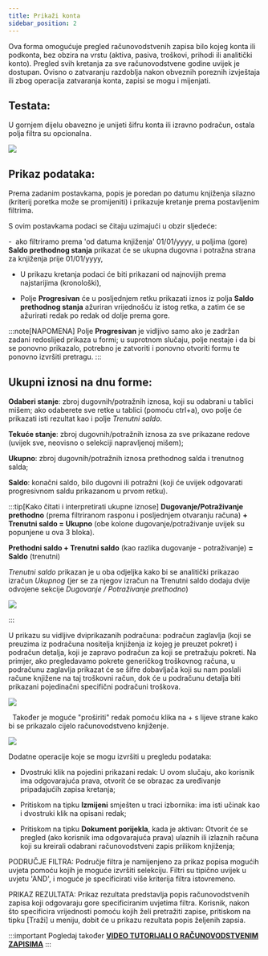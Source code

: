 ```yaml
---
title: Prikaži konta
sidebar_position: 2
---
```


Ova forma omogućuje pregled računovodstvenih zapisa bilo kojeg konta ili podkonta, bez obzira na vrstu (aktiva, pasiva, troškovi, prihodi ili analitički konto). Pregled svih kretanja za sve računovodstvene godine uvijek je dostupan. Ovisno o zatvaranju razdoblja nakon obveznih poreznih izvještaja ili zbog operacija zatvaranja konta, zapisi se mogu i mijenjati.

## Testata:

U gornjem dijelu obavezno je unijeti šifru konta ili izravno podračun, ostala polja filtra su opcionalna.

![](/img/it-it/finance-area/ledger-records/records/view-accounts/image01.png)


## Prikaz podataka: 

Prema zadanim postavkama, popis je poredan po datumu knjiženja silazno (kriterij poretka može se promijeniti) i prikazuje kretanje prema postavljenim filtrima.

S ovim postavkama podaci se čitaju uzimajući u obzir sljedeće:

-  ako filtriramo prema 'od datuma knjiženja' 01/01/yyyy, u poljima (gore) **Saldo prethodnog stanja** prikazat će se ukupna dugovna i potražna strana za knjiženja prije 01/01/yyyy,

- U prikazu kretanja podaci će biti prikazani od najnovijih prema najstarijima (kronološki), 

- Polje **Progresivan** će u posljednjem retku prikazati iznos iz polja **Saldo prethodnog stanja** ažuriran vrijednošću iz istog retka, a zatim će se ažurirati redak po redak od dolje prema gore.

:::note[NAPOMENA]
Polje **Progresivan** je vidljivo samo ako je zadržan zadani redoslijed prikaza u formi; u suprotnom slučaju, polje nestaje i da bi se ponovno prikazalo, potrebno je zatvoriti i ponovno otvoriti formu te ponovno izvršiti pretragu.
:::


## Ukupni iznosi na dnu forme:

**Odaberi stanje**: zbroj dugovnih/potražnih iznosa,  koji su odabrani u tablici mišem; ako odaberete sve retke u tablici (pomoću ctrl+a), ovo polje će prikazati isti rezultat kao i polje *Trenutni saldo*. 

**Tekuće stanje**: zbroj dugovnih/potražnih iznosa za sve prikazane redove (uvijek sve, neovisno o selekciji napravljenoj mišem);  

**Ukupno**: zbroj dugovnih/potražnih iznosa prethodnog salda i trenutnog salda;  

**Saldo**: konačni saldo, bilo dugovni ili potražni (koji će uvijek odgovarati progresivnom saldu prikazanom u prvom retku).


:::tip[Kako čitati i interpretirati ukupne iznose]
**Dugovanje/Potraživanje prethodno** (prema filtriranom rasponu i posljednjem otvaranju računa) **+ Trenutni saldo = Ukupno** (obe kolone dugovanje/potraživanje uvijek su popunjene u ova 3 bloka).

**Prethodni saldo + Trenutni saldo** (kao razlika dugovanje - potraživanje) **= Saldo** (trenutni)

*Trenutni saldo* prikazan je u oba odjeljka kako bi se analitički prikazao izračun *Ukupnog* (jer se za njegov izračun na Trenutni saldo dodaju dvije odvojene sekcije *Dugovanje / Potraživanje prethodno*)

![](/img/it-it/finance-area/ledger-records/records/view-accounts/image04.png)

:::



U prikazu su vidljive dviprikazanih podračuna: podračun zaglavlja (koji se preuzima iz podračuna nositelja knjiženja iz kojeg je preuzet pokret) i podračun detalja, koji je zapravo podračun za koji se pretražuju pokreti. Na primjer, ako pregledavamo pokrete generičkog troškovnog računa, u podračunu zaglavlja prikazat će se šifre dobavljača koji su nam poslali račune knjižene na taj troškovni račun, dok će u podračunu detalja biti prikazani pojedinačni specifični podračuni troškova.

![](/img/it-it/finance-area/ledger-records/records/view-accounts/image02.png)

 
Također je moguće "proširiti" redak pomoću klika na + s lijeve strane kako bi se prikazalo cijelo računovodstveno knjiženje.

![](/img/it-it/finance-area/ledger-records/records/view-accounts/image03.png)


Dodatne operacije koje se mogu izvršiti u pregledu podataka:

- Dvostruki klik na pojedini prikazani redak: U ovom slučaju, ako korisnik ima odgovarajuća prava, otvorit će se obrazac za uređivanje pripadajućih zapisa kretanja;

- Pritiskom na tipku **Izmijeni** smješten u traci izbornika: ima isti učinak kao i dvostruki klik na opisani redak;

- Pritiskom na tipku  **Dokument porijekla**, kada je aktivan: Otvorit će se pregled (ako korisnik ima odgovarajuća prava) ulaznih ili izlaznih računa koji su kreirali odabrani računovodstveni zapis prilikom knjiženja;

PODRUČJE FILTRA: Područje filtra je namijenjeno za prikaz popisa mogućih uvjeta pomoću kojih je moguće izvršiti selekciju. Filtri su tipično uvijek u uvjetu 'AND', i moguće je specificirati više kriterija filtra istovremeno.

PRIKAZ REZULTATA: Prikaz rezultata predstavlja popis računovodstvenih zapisa koji odgovaraju gore specificiranim uvjetima filtra. Korisnik, nakon što specificira vrijednosti pomoću kojih želi pretražiti zapise, pritiskom na tipku [Traži] u meniju, dobit će u prikazu rezultata popis željenih zapsia.

:::important Pogledaj također
[**VIDEO TUTORIJALI O RAČUNOVODSTVENIM ZAPISIMA**](/docs/video/finance/intro.md)
:::





